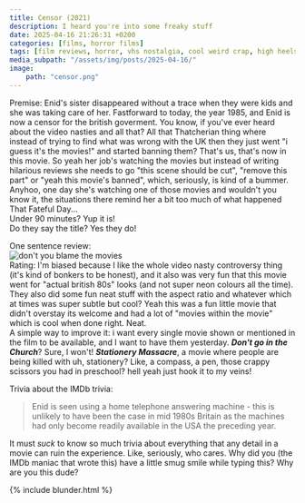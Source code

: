 ```yaml
---
title: Censor (2021)
description: I heard you're into some freaky stuff
date: 2025-04-16 21:26:31 +0200
categories: [films, horror films]
tags: [film reviews, horror, vhs nostalgia, cool weird crap, high heels and leather, irish people are weird, pretty metal, satanic panic, they say the title]
media_subpath: "/assets/img/posts/2025-04-16/"
image:
    path: "censor.png"
---
```

<span class="reviewsection">Premise:</span> Enid's sister disappeared without a trace when they were kids and she was taking care of her. Fastforward to today, the year 1985, and Enid is now a censor for the british goverment. You know, if you've ever heard about the video nasties and all that? All that Thatcherian thing where instead of trying to find what was wrong with the UK then they just went "i guess it's the movies!" and started banning them? That's us, that's now in this movie. So yeah her job's watching the movies but instead of writing hilarious reviews she needs to go "this scene should be cut", "remove this part" or "yeah this movie's banned", which, seriously, is kind of a bummer.<br/>Anyhoo, one day she's watching one of those movies and wouldn't you know it, the situations there remind her a bit too much of what happened That Fateful Day...<br/>
<span class="reviewsection">Under 90 minutes?</span> Yup it is!<br/>
<span class="reviewsection">Do they say the title?</span> Yes they do!

<span class="reviewsection">One sentence review:</span><br/>![don't you blame the movies](dontyoublamethemovies.gif)<br/>
<span class="reviewsection">Rating:</span> I'm biased because I like the whole video nasty controversy thing (it's kind of bonkers to be honest), and it also was very fun that this movie went for "actual british 80s" looks (and not super neon colours all the time). They also did some fun neat stuff with the aspect ratio and whatever which at times was super subtle but cool? Yeah this was a fun little movie that didn't overstay its welcome and had a lot of "movies within the movie" which is cool when done right. Neat.<br/>
<span class="reviewsection">A simple way to improve it:</span> i want every single movie shown or mentioned in the film to be available, and I want to have them yesterday. ***Don't go in the Church***? Sure, I won't! ***Stationery Massacre***, a movie where people are being killed with uh, stationery? Like, a compass, a pen, those crappy scissors you had in preschool? hell yeah just hook it to my veins!

<span class="reviewsection">Trivia about the IMDb trivia:</span>
> Enid is seen using a home telephone answering machine - this is unlikely to have been the case in mid 1980s Britain as the machines had only become readily available in the USA the preceding year.

It must *suck* to know so much trivia about everything that any detail in a movie can ruin the experience. Like, seriously, who cares. Why did you (the IMDb maniac that wrote this) have a little smug smile while typing this? Why are you this dude?

{% include blunder.html %}